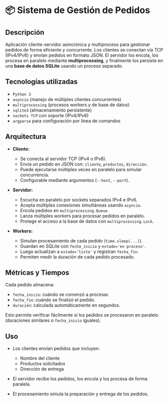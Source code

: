 
# 📦 Sistema de Gestión de Pedidos

## Descripción

Aplicación cliente-servidor asincrónica y multiproceso para gestionar pedidos de forma eficiente y concurrente.
Los clientes se conectan vía TCP (IPv4/IPv6) y envían pedidos en formato JSON. El servidor los encola, los procesa en paralelo mediante **multiprocessing**, y finalmente los persiste en una **base de datos SQLite** usando un proceso separado.

## Tecnologías utilizadas

- `Python 3`
- `asyncio` (manejo de múltiples clientes concurrentes)
- `multiprocessing` (procesos workers y de base de datos)
- `sqlite3` (almacenamiento persistente)
- `sockets TCP` con soporte  (IPv4/IPv6)
- `argparse` para configuración por línea de comandos

## Arquitectura

- **Cliente:**  
  - Se conecta al servidor TCP (IPv4 o IPv6).
  - Envía un pedido en JSON con: `cliente`, `productos`, `dirección`.
  - Puede ejecutarse múltiples veces en paralelo para simular concurrencia.
  - Configurable mediante argumentos (`--host`, `--port`).

- **Servidor:**  
  - Escucha en paralelo por sockets separados IPv4 e IPv6.
  - Acepta múltiples conexiones simultáneas usando `asyncio`.
  - Encola pedidos en `multiprocessing.Queue`.
  - Lanza múltiples workers para procesar pedidos en paralelo.
  - Protege el acceso a la base de datos con `multiprocessing.Lock`.

- **Workers:**  
  - Simulan procesamiento de cada pedido (`time.sleep(...)`).
  - Guardan en SQLite con `fecha_inicio` y `estado='en proceso'`.
  - Luego actualizan a `estado='listo'` y registran `fecha_fin`.
  - Permiten medir la duración de cada pedido procesado.

## Métricas y Tiempos

Cada pedido almacena:

- `fecha_inicio`: cuándo se comenzó a procesar.
- `fecha_fin`: cuándo se finalizó el pedido.
- `duración`: calculada automáticamente en segundos.

Esto permite verificar fácilmente si los pedidos se procesaron en paralelo (duraciones similares o `fecha_inicio` iguales).




## Uso

- Los clientes envían pedidos que incluyen:
  - Nombre del cliente
  - Productos solicitados
  - Dirección de entrega

- El servidor recibe los pedidos, los encola y los procesa de forma paralela.
- El procesamiento simula la preparación y entrega de los pedidos.



